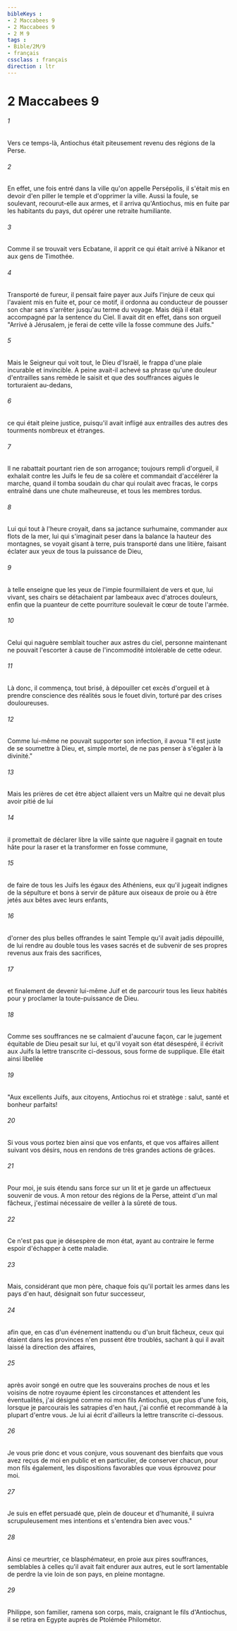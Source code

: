 ```yaml
---
bibleKeys : 
- 2 Maccabees 9
- 2 Maccabees 9
- 2 M 9
tags : 
- Bible/2M/9
- français
cssclass : français
direction : ltr
---
```


# 2 Maccabees 9

###### 1
Vers ce temps-là, Antiochus était piteusement revenu des régions de la Perse.
###### 2
En effet, une fois entré dans la ville qu'on appelle Persépolis, il s'était mis en devoir d'en piller le temple et d'opprimer la ville. Aussi la foule, se soulevant, recourut-elle aux armes, et il arriva qu'Antiochus, mis en fuite par les habitants du pays, dut opérer une retraite humiliante.
###### 3
Comme il se trouvait vers Ecbatane, il apprit ce qui était arrivé à Nikanor et aux gens de Timothée.
###### 4
Transporté de fureur, il pensait faire payer aux Juifs l'injure de ceux qui l'avaient mis en fuite et, pour ce motif, il ordonna au conducteur de pousser son char sans s'arrêter jusqu'au terme du voyage. Mais déjà il était accompagné par la sentence du Ciel. Il avait dit en effet, dans son orgueil "Arrivé à Jérusalem, je ferai de cette ville la fosse commune des Juifs."
###### 5
Mais le Seigneur qui voit tout, le Dieu d'Israël, le frappa d'une plaie incurable et invincible. A peine avait-il achevé sa phrase qu'une douleur d'entrailles sans remède le saisit et que des souffrances aiguès le torturaient au-dedans,
###### 6
ce qui était pleine justice, puisqu'il avait infligé aux entrailles des autres des tourments nombreux et étranges.
###### 7
Il ne rabattait pourtant rien de son arrogance; toujours rempli d'orgueil, il exhalait contre les Juifs le feu de sa colère et commandait d'accélérer la marche, quand il tomba soudain du char qui roulait avec fracas, le corps entraîné dans une chute malheureuse, et tous les membres tordus.
###### 8
Lui qui tout à l'heure croyait, dans sa jactance surhumaine, commander aux flots de la mer, lui qui s'imaginait peser dans la balance la hauteur des montagnes, se voyait gisant à terre, puis transporté dans une litière, faisant éclater aux yeux de tous la puissance de Dieu,
###### 9
à telle enseigne que les yeux de l'impie fourmillaient de vers et que, lui vivant, ses chairs se détachaient par lambeaux avec d'atroces douleurs, enfin que la puanteur de cette pourriture soulevait le cœur de toute l'armée.
###### 10
Celui qui naguère semblait toucher aux astres du ciel, personne maintenant ne pouvait l'escorter à cause de l'incommodité intolérable de cette odeur.
###### 11
Là donc, il commença, tout brisé, à dépouiller cet excès d'orgueil et à prendre conscience des réalités sous le fouet divin, torturé par des crises douloureuses.
###### 12
Comme lui-même ne pouvait supporter son infection, il avoua "Il est juste de se soumettre à Dieu, et, simple mortel, de ne pas penser à s'égaler à la divinité."
###### 13
Mais les prières de cet être abject allaient vers un Maître qui ne devait plus avoir pitié de lui
###### 14
il promettait de déclarer libre la ville sainte que naguère il gagnait en toute hâte pour la raser et la transformer en fosse commune,
###### 15
de faire de tous les Juifs les égaux des Athéniens, eux qu'il jugeait indignes de la sépulture et bons à servir de pâture aux oiseaux de proie ou à être jetés aux bêtes avec leurs enfants,
###### 16
d'orner des plus belles offrandes le saint Temple qu'il avait jadis dépouillé, de lui rendre au double tous les vases sacrés et de subvenir de ses propres revenus aux frais des sacrifices,
###### 17
et finalement de devenir lui-même Juif et de parcourir tous les lieux habités pour y proclamer la toute-puissance de Dieu.
###### 18
Comme ses souffrances ne se calmaient d'aucune façon, car le jugement équitable de Dieu pesait sur lui, et qu'il voyait son état désespéré, il écrivit aux Juifs la lettre transcrite ci-dessous, sous forme de supplique. Elle était ainsi libellée
###### 19
"Aux excellents Juifs, aux citoyens, Antiochus roi et stratège : salut, santé et bonheur parfaits!
###### 20
Si vous vous portez bien ainsi que vos enfants, et que vos affaires aillent suivant vos désirs, nous en rendons de très grandes actions de grâces.
###### 21
Pour moi, je suis étendu sans force sur un lit et je garde un affectueux souvenir de vous. A mon retour des régions de la Perse, atteint d'un mal fâcheux, j'estimai nécessaire de veiller à la sûreté de tous.
###### 22
Ce n'est pas que je désespère de mon état, ayant au contraire le ferme espoir d'échapper à cette maladie.
###### 23
Mais, considérant que mon père, chaque fois qu'il portait les armes dans les pays d'en haut, désignait son futur successeur,
###### 24
afin que, en cas d'un événement inattendu ou d'un bruit fâcheux, ceux qui étaient dans les provinces n'en pussent être troublés, sachant à qui il avait laissé la direction des affaires,
###### 25
après avoir songé en outre que les souverains proches de nous et les voisins de notre royaume épient les circonstances et attendent les éventualités, j'ai désigné comme roi mon fils Antiochus, que plus d'une fois, lorsque je parcourais les satrapies d'en haut, j'ai confié et recommandé à la plupart d'entre vous. Je lui ai écrit d'ailleurs la lettre transcrite ci-dessous.
###### 26
Je vous prie donc et vous conjure, vous souvenant des bienfaits que vous avez reçus de moi en public et en particulier, de conserver chacun, pour mon fils également, les dispositions favorables que vous éprouvez pour moi.
###### 27
Je suis en effet persuadé que, plein de douceur et d'humanité, il suivra scrupuleusement mes intentions et s'entendra bien avec vous."
###### 28
Ainsi ce meurtrier, ce blasphémateur, en proie aux pires souffrances, semblables à celles qu'il avait fait endurer aux autres, eut le sort lamentable de perdre la vie loin de son pays, en pleine montagne.
###### 29
Philippe, son familier, ramena son corps, mais, craignant le fils d'Antiochus, il se retira en Egypte auprès de Ptolémée Philométor.
